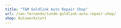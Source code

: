 ```yaml
---
title: "T&M Goldlink Auto Repair Shop"
url: /san-fernando/tundm-goldlink-auto-repair-shop/
shop: Autowerkstatt
---
```

